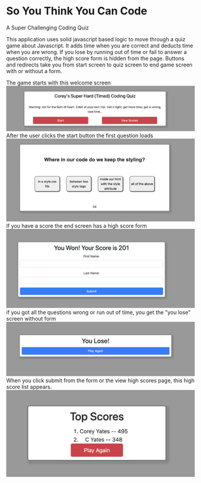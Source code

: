 # So You Think You Can Code
A Super Challenging Coding Quiz

This application uses solid javascript based logic to move through a quiz game about Javascript.  It adds time when you are correct and deducts time when you are wrong.  If you lose by running out of time or fail to answer a question correctly, the high score form is hidden from the page.  Buttons and redirects take you from start screen to quiz screen to end game screen with or without a form.

The game starts with this welcome screen 
![startscreen](/screenshots/codeQuiz1.png)
After the user clicks the start button the first question loads
![questionscreen](/screenshots/codeQuiz2.png)
If you have a score the end screen has a high score form
![endgamescreen](/screenshots/codeQuiz4.png)
if you got all the questions wrong or run out of time, you get the "you lose" screen without form
![endgamescreen2](/screenshots/codeQuiz5.png)
When you click submit from the form or the view high scores page, this high score list appears.
![highscores](/screenshots/codeQuiz3.png)
